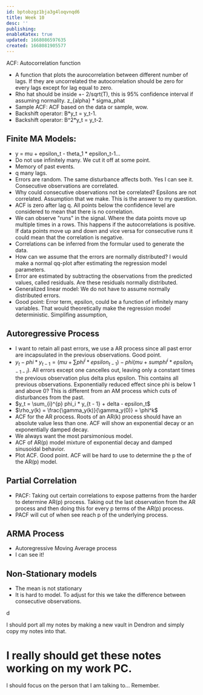 ```yaml
---
id: bptobzgz1bja3g4loqvnqd6
title: Week 10
desc: ''
publishing:
enableKatex: true
updated: 1668086597635
created: 1668081905577
---
```


ACF: Autocorrelation function
* A function that plots the aurocorrelation between different number of lags. If they are uncorrelated the autocorrelation should be zero for every lags except for lag equal to zero.
* Rho hat should be inside +- 2/sqrt(T), this is 95% confidence interval if assuming normality. z_{alpha} * sigma_phat
* Sample ACF: ACF based on the data or sample, wow.
* Backshift operator: B*y_t = y_t-1.
* Backshift operator: B^2*y_t = y_t-2.

## Finite MA Models: 
* y = mu + epsilon_t - theta_1 * epsilon_t-1... 
* Do not use infinitely many. We cut it off at some point. 
* Memory of past events. 
* q many lags. 
* Errors are random. The same disturbance affects both. Yes I can see it. Consecutive observations are correlated. 
* Why could consecutive observations not be correlated? Epsilons are not correlated. Assumption that we make. This is the answer to my question. 
* ACF is zero after lag q. All points below the confidence level are considered to mean that there is no correlation. 
* We can observe "runs" in the signal. Where the data points move up multiple times in a rows. This happens if the autocorrelations is positive. If data points move up and down and vice versa for consecutive runs it could mean that the correlation is negative. 
* Correlations can be inferred from the formular used to generate the data. 
* How can we assume that the errors are normally distributed? I would make a normal qq-plot after estimating the regression model parameters. 
* Error are estimated by subtracting the observations from the predicted values, called residuals. Are these residuals normally distributed. 
* Generalized linear model: We do not have to assume normally distributed errors. 
* Good point: Error term, epsilon, could be a function of infinitely many variables. That would theoretically make the regression model deterministic. Simplifing assumption, 

## Autoregressive Process
* I want to retain all past errors, we use a AR process since all past error are incapsulated in the previous observations. Good point. 
* $y_t - phi * y_{t - 1} = (mu + \sum phi^i * epsilon_{t-1}) - phi(mu + sum phi^i * epsilon_{t - 1 - i})$. All errors except one cancelles out, leaving only a constant times the previous observation plus delta plus epsilon. This contains all previous observations. Exponentially reduced effect since phi is below 1 and above 0? This is different from an AM process which cuts of disturbances from the past.
* $y_t = \sum_{i}^{p} phi_i * y_{t - 1} + delta - epsilon_t$
* $\rho_y(k) = \frac{\gamma_y(k)}{\gamma_y(0)} = \phi^k$
* ACF for the AR process. Roots of an AR(k) process should have an absolute value less than one. ACF will show an exponential decay or an exponentially damped decay. 
* We always want the most parsimonious model. 
* ACF of AR(p) model mixture of exponential decay and damped sinusoidal behavior. 
* Plot ACF. Good point. ACF will be hard to use to determine the p the of the AR(p) model. 

## Partial Correlation
* PACF: Taking out certain correlations to expose patterns from the harder to determine AR(p) process. Taking out the last observation from the AR process and then doing this for every p terms of the AR(p) process.
* PACF will cut of when see reach p of the underlying process. 


## ARMA Process
* Autoregressive Moving Average process
* I can see it! 

## Non-Stationary models
* The mean is not stationary
* It is hard to model. To adjust for this we take the difference between consecutive observations.





d

I should port all my notes by making a new vault in Dendron and simply copy my notes into that. 


# I really should get these notes working on my work PC. 









I should focus on the person that I am talking to... Remember.
